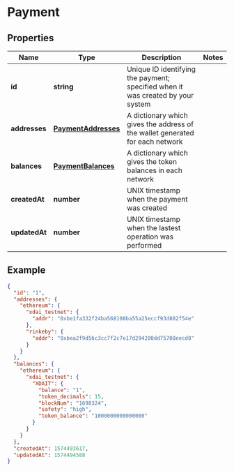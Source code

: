 # Payment

## Properties
Name | Type | Description | Notes
------------ | ------------- | ------------- | -------------
**id** | **string** | Unique ID identifying the payment; specified when it was created by your system | 
**addresses** | [**PaymentAddresses**](PaymentAddresses.md) | A dictionary which gives the address of the wallet generated for each network | 
**balances** | [**PaymentBalances**](PaymentBalances.md) | A dictionary which gives the token balances in each network | 
**createdAt** | **number** | UNIX timestamp when the payment was created | 
**updatedAt** | **number** | UNIX timestamp when the lastest operation was performed | 


## Example

```json
{
  "id": "1",
  "addresses": {
    "ethereum": {
      "xdai_testnet": {
        "addr": "0xbe1fa332f24ba568108ba55a25eccf93d882f54e"
      },
      "rinkeby": {
        "addr": "0xbea2f9d56c3cc7f2c7e17d294200dd75708eecd8"
      }
    }
  },
  "balances": {
    "ethereum": {
      "xdai_testnet": {
        "XDAIT": {
          "balance": "1",
          "token_decimals": 15,
          "blockNum": "1698324",
          "safety": "high",
          "token_balance": "1000000000000000"
        }
      }
    }
  },
  "createdAt": 1574493617,
  "updatedAt": 1574494588
}
```